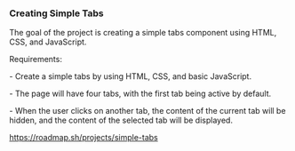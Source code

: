 <h3>Creating Simple Tabs</h3>

<p>The goal of the project is creating a simple tabs component using HTML, CSS, and JavaScript.</p>

<p>Requirements:</p>
<p>- Create a simple tabs by using HTML, CSS, and basic JavaScript.</p>
<p>- The page will have four tabs, with the first tab being active by default.</p>
<p>- When the user clicks on another tab, the content of the current tab will be hidden, and the content of the selected tab will be displayed.</p>

https://roadmap.sh/projects/simple-tabs